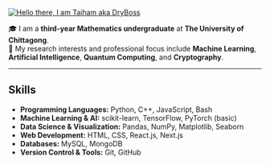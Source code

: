 [![Hello there, I am Taiham aka DryBoss](https://readme-typing-svg.demolab.com?font=Fira+Code&weight=700&duration=3000&color=26CD41&vCenter=true&multiline=true&repeat=false&width=435&lines=Hello+there%2C+I+am+Taiham+aka+DryBoss)](https://git.io/typing-svg)

🎓 I am a **third-year Mathematics undergraduate** at **The University of Chittagong**.  
🔬 My research interests and professional focus include **Machine Learning**, **Artificial Intelligence**, **Quantum Computing**, and **Cryptography**.  

---

## Skills

- **Programming Languages:** Python, C++, JavaScript, Bash  
- **Machine Learning & AI:** scikit-learn, TensorFlow, PyTorch (basic)  
- **Data Science & Visualization:** Pandas, NumPy, Matplotlib, Seaborn  
- **Web Development:** HTML, CSS, React.js, Next.js  
- **Databases:** MySQL, MongoDB  
- **Version Control & Tools:** Git, GitHub
